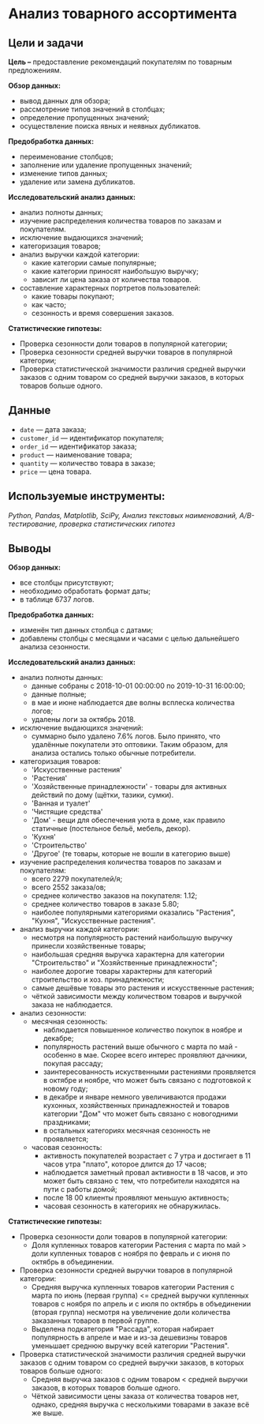 # Анализ товарного ассортимента

## Цели и задачи

**Цель –** предоставление рекомендаций покупателям по товарным предложениям.

**Обзор данных:**
- вывод данных для обзора;
- рассмотрение типов значений в столбцах;
- определение пропущенных значений;
- осуществление поиска явных и неявных дубликатов.

**Предобработка данных:**
- переименование столбцов;
- заполнение или удаление пропущенных значений;
- изменение типов данных;
- удаление или замена дубликатов.

**Исследовательский анализ данных:**
- анализ полноты данных; 
- изучение распределения количества товаров по заказам и покупателям. 
- исключение выдающихся значений;
- категоризация товаров;
- анализ выручки каждой категории:
	- какие категории самые популярные;
	- какие категории приносят наибольшую выручку;
	- зависит ли цена заказа от количества товаров.
- составление характерных портретов пользователей:
	- какие товары покупают;
	- как часто;
	- сезонность и время совершения заказов.
    
**Статистические гипотезы:**
- Проверка сезонности доли товаров в популярной категории;
- Проверка сезонности средней выручки товаров в популярной категории;
- Проверка статистической значимости различия средней выручки заказов с одним товаром со средней выручки заказов, в которых товаров больше одного.

## Данные
- `date` — дата заказа;
- `customer_id` — идентификатор покупателя;
- `order_id` — идентификатор заказа;
- `product` — наименование товара;
- `quantity` — количество товара в заказе;
- `price` — цена товара.

## Используемые инструменты: 
*Python, Pandas, Matplotlib, SciPy, Анализ текстовых наименований, A/B-тестирование, проверка статистических гипотез*

## Выводы
**Обзор данных:**
- все столбцы присутствуют;
- необходимо обработать формат даты;
- в таблице 6737 логов.

**Предобработка данных:**
- изменён тип данных столбца с датами;
- добавлены столбцы с месяцами и часами с целью дальнейшего анализа сезонности.

**Исследовательский анализ данных:**
- анализ полноты данных:
    - данные собраны с 2018-10-01 00:00:00 по 2019-10-31 16:00:00;
    - данные полные;
    - в мае и июне наблюдается две волны всплеска количества логов;
    - удалены логи за октябрь 2018.
- исключение выдающихся значений:
    - суммарно было удалено 7.6% логов. Было принято, что удалённые покупатели это оптовики. Таким образом, для анализа остались только обычные потребители.
- категоризация товаров:
    - 'Искусственные растения'
    - 'Растения'
    - 'Хозяйственные принадлежности' - товары для активных действий по дому (щётки, тазики, сумки).
    - 'Ванная и туалет'
    - 'Чистящие средства'
    - 'Дом' - вещи для обеспечения уюта в доме, как правило статичные (постельное бельё, мебель, декор).
    - 'Кухня'
    - 'Строительство'
    - 'Другое' (те товары, которые не вошли в категорию выше)
- изучение распределения количества товаров по заказам и покупателям:
    - всего 2279 покупателей/я;
    - всего 2552 заказа/ов;
    - среднее количество заказов на покупателя: 1.12;
    - среднее количество товаров в заказе 5.80;
    - наиболее популярными категориями оказались "Растения", "Кухня", "Искусственные растения".
- анализ выручки каждой категории:
    - несмотря на популярность растений наибольшую выручку принесли хозяйственные товары;
    - наибольшая средняя выручка характерна для категории "Строительство" и "Хозяйственные принадлежности";
    - наиболее дорогие товары характерны для категорий строительство и хоз. принадлежности;
    - самые дешёвые товары это растения и искусственные растения;
    - чёткой зависимости между количеством товаров и выручкой заказа не наблюдается.
- анализ сезонности:
    - месячная сезонность:
        - наблюдается повышенное количество покупок в ноябре и декабре;
        - популярность растений выше обычного с марта по май - особенно в мае. Скорее всего интерес проявляют дачники, покупая рассаду;
        - заинтересованность искуственными растениями проявляется в октябре и ноябре, что может быть связано с подготовкой к новому году;
        - в декабре и январе немного увеличиваются продажи кухонных, хозяйственных принадлежностей и товаров категории "Дом" что может быть связано с новогодними праздниками;
        - в остальных категориях месячная сезонность не проявляется;
    - часовая сезонность:
        - активность покупателей возрастает с 7 утра и достигает в 11 часов утра "плато", которое длится до 17 часов;
        - наблюдается заметный провал активности в 18 часов, и это может быть связано с тем, что потребители находятся на пути с работы домой;
        - после 18 00 клиенты проявляют меньшую активность;
        - часовая сезонность в категориях не обнаружилась.    

    
**Статистические гипотезы:**
- Проверка сезонности доли товаров в популярной категории:
    - Доля купленных товаров категории Растения с марта по май > доли купленных товаров с ноября по февраль и с июня по октябрь в объединении.
- Проверка сезонности средней выручки товаров в популярной категории:
    - Средняя выручка купленных товаров категории Растения с марта по июнь (первая группа) <= средней выручки купленных товаров с ноября по апрель и с июля по октябрь в объединении (вторая группа) несмотря на увеличение доли количества заказанных товаров в первой группе.
    - Выделена подкатегория "Рассада", которая набирает популярность в апреле и мае и из-за дешевизны товаров  уменьшает среднюю выручку всей категории "Растения".
- Проверка статистической значимости различия средней выручки заказов с одним товаром со средней выручки заказов, в которых товаров больше одного:
    - Cредняя выручка заказов с одним товаром < средней выручки заказов, в которых товаров больше одного.
    - Чёткой зависимости цены заказа от количества товаров нет, однако, средняя выручка с несколькими товарами в заказе всё же выше.
